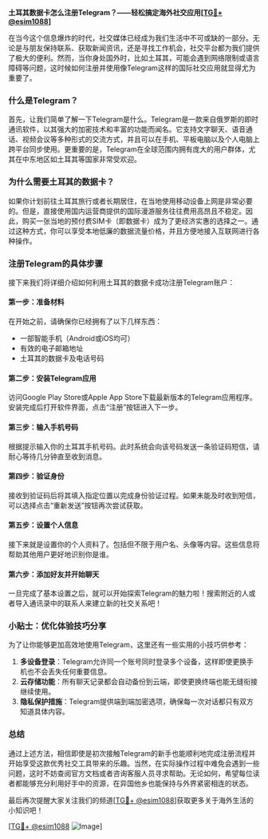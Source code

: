 **土耳其数据卡怎么注册Telegram？——轻松搞定海外社交应用[[TG💪+ @esim1088](https://t.me/s/esim1088)]**

在当今这个信息爆炸的时代，社交媒体已经成为我们生活中不可或缺的一部分。无论是与朋友保持联系、获取新闻资讯，还是寻找工作机会，社交平台都为我们提供了极大的便利。然而，当你身处国外时，比如土耳其，可能会遇到网络限制或语言障碍等问题，这时候如何注册并使用像Telegram这样的国际社交应用就显得尤为重要了。

### 什么是Telegram？

首先，让我们简单了解一下Telegram是什么。Telegram是一款来自俄罗斯的即时通讯软件，以其强大的加密技术和丰富的功能而闻名。它支持文字聊天、语音通话、视频会议等多种形式的交流方式，并且可以在手机、平板电脑以及个人电脑上跨平台同步使用。更重要的是，Telegram在全球范围内拥有庞大的用户群体，尤其在中东地区如土耳其等国家非常受欢迎。

### 为什么需要土耳其的数据卡？

如果你计划前往土耳其旅行或者长期居住，在当地使用移动设备上网是非常必要的。但是，直接使用国内运营商提供的国际漫游服务往往费用高昂且不稳定。因此，购买一张当地的预付费SIM卡（即数据卡）成为了更经济实惠的选择之一。通过这种方式，你可以享受本地低廉的数据流量价格，并且方便地接入互联网进行各种操作。

### 注册Telegram的具体步骤

接下来我们将详细介绍如何利用土耳其的数据卡成功注册Telegram账户：

#### 第一步：准备材料
在开始之前，请确保你已经拥有了以下几样东西：
- 一部智能手机（Android或iOS均可）
- 有效的电子邮箱地址
- 土耳其的数据卡及电话号码

#### 第二步：安装Telegram应用
访问Google Play Store或Apple App Store下载最新版本的Telegram应用程序。安装完成后打开软件界面，点击“注册”按钮进入下一步。

#### 第三步：输入手机号码
根据提示输入你的土耳其手机号码。此时系统会向该号码发送一条验证码短信，请耐心等待几分钟直至收到消息。

#### 第四步：验证身份
接收到验证码后将其填入指定位置以完成身份验证过程。如果未能及时收到短信，可以选择点击“重新发送”按钮再次尝试获取。

#### 第五步：设置个人信息
接下来就是设置你的个人资料了。包括但不限于用户名、头像等内容。这些信息将帮助其他用户更好地识别你是谁。

#### 第六步：添加好友并开始聊天
一旦完成了基本设置之后，就可以开始探索Telegram的魅力啦！搜索附近的人或者导入通讯录中的联系人来建立新的社交关系吧！

### 小贴士：优化体验技巧分享
为了让你能够更加高效地使用Telegram，这里还有一些实用的小技巧供参考：
1. **多设备登录**：Telegram允许同一个账号同时登录多个设备，这样即使更换手机也不会丢失任何重要信息。
2. **云存储功能**：所有聊天记录都会自动备份到云端，即使更换终端也能无缝衔接继续使用。
3. **隐私保护措施**：Telegram提供端到端加密选项，确保每一次对话都只有双方知道具体内容。

### 总结

通过上述方法，相信即使是初次接触Telegram的新手也能顺利地完成注册流程并开始享受这款优秀社交工具带来的乐趣。当然，在实际操作过程中难免会遇到一些问题，这时不妨查阅官方文档或者咨询客服人员寻求帮助。无论如何，希望每位读者都能够充分利用好手中的资源，在异国他乡也能保持与外界紧密相连的状态。

最后再次提醒大家关注我们的频道[[TG💪+ @esim1088](https://t.me/s/esim1088)]获取更多关于海外生活的小知识吧！

[[TG💪+ @esim1088](https://t.me/s/esim1088) ![Image](https://i.postimg.cc/4NQfJmqS/Snipaste-2025-05-13-00-14-12.png)]